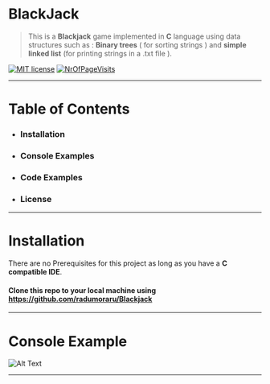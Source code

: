 # BlackJack
>This is a **Blackjack** game implemented in **C** language using data structures such as : **Binary trees** ( for sorting strings ) and **simple linked list** (for printing strings in a .txt file ).                                                                             

 [![MIT license](https://img.shields.io/badge/license-MIT-blue.svg)](https://badges.mit-license.org/)
 [![NrOfPageVisits](http://hits.dwyl.io/RalucaMagdoiu/Minesweeper-ASD.svg)](http://hits.dwyl.io/radumoraru/BlackJack)

---

# Table of Contents 
* ### Installation
* ### Console Examples
* ### Code Examples
* ### License

---
# Installation

There are no Prerequisites for this project as long as you have a **C compatible IDE**.


#### Clone this repo to your local machine using  https://github.com/radumoraru/Blackjack

---

# Console Example

![Alt Text](http://g.recordit.co/8FTAP7QfmK.gif)

---
